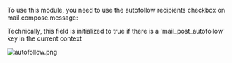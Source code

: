 To use this module, you need to use the autofollow recipients checkbox on mail.compose.message:

Technically, this field is initialized to true if there is a 'mail_post_autofollow' key in the current context

![autofollow.png](../static/description/autofollow.png)

